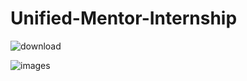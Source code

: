 # Unified-Mentor-Internship
![download](https://github.com/user-attachments/assets/b2b0bcd8-5027-480c-b9c6-a740d28af94b)

![images](https://github.com/user-attachments/assets/7a59886f-7014-4f3d-bda0-9f9e81b79f30)
